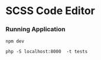 # SCSS Code Editor

### Running Application

```
npm dev
```

```
php -S localhost:8000  -t tests
```
